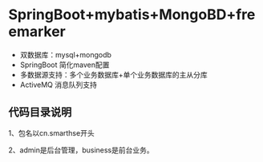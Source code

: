 # SpringBoot+mybatis+MongoBD+freemarker

* 双数据库：mysql+mongodb
* SpringBoot 简化maven配置
* 多数据源支持：多个业务数据库+单个业务数据库的主从分库
* ActiveMQ 消息队列支持

## 代码目录说明

1、包名以cn.smarthse开头

2、admin是后台管理，business是前台业务。
